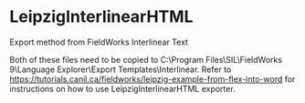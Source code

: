 # LeipzigInterlinearHTML
 Export method from FieldWorks Interlinear Text

Both of these files need to be copied to C:\Program Files\SIL\FieldWorks 9\Language Explorer\Export Templates\Interlinear. 
Refer to https://tutorials.canil.ca/fieldworks/leipzig-example-from-flex-into-word for instructions on how to use LeipzigInterlinearHTML exporter.
